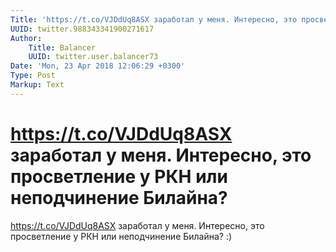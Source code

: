 ```yaml
---
Title: 'https://t.co/VJDdUq8ASX заработал у меня. Интересно, это просветление у РКН или неподчинение Билайна?'
UUID: twitter.988343341900271617
Author:
    Title: Balancer
    UUID: twitter.user.balancer73
Date: 'Mon, 23 Apr 2018 12:06:29 +0300'
Type: Post
Markup: Text
---
```


# https://t.co/VJDdUq8ASX заработал у меня. Интересно, это просветление у РКН или неподчинение Билайна?

https://t.co/VJDdUq8ASX заработал у меня. Интересно, это
просветление у РКН или неподчинение Билайна? :)